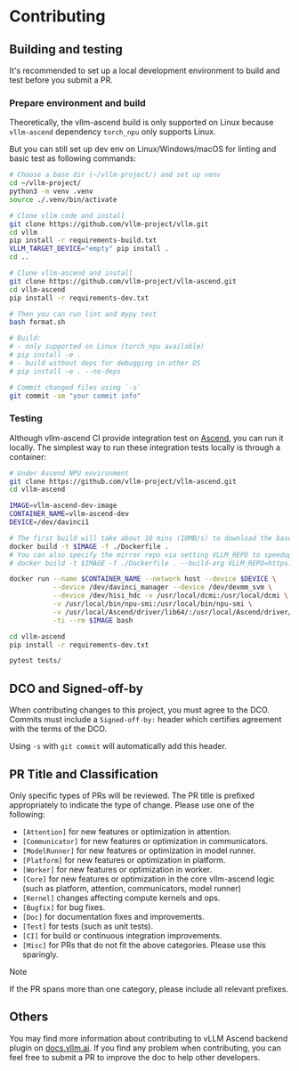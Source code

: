 # Contributing

## Building and testing
It's recommended to set up a local development environment to build and test
before you submit a PR.

### Prepare environment and build

Theoretically, the vllm-ascend build is only supported on Linux because
`vllm-ascend` dependency `torch_npu` only supports Linux.

But you can still set up dev env on Linux/Windows/macOS for linting and basic
test as following commands:

```bash
# Choose a base dir (~/vllm-project/) and set up venv
cd ~/vllm-project/
python3 -m venv .venv
source ./.venv/bin/activate

# Clone vllm code and install
git clone https://github.com/vllm-project/vllm.git
cd vllm
pip install -r requirements-build.txt
VLLM_TARGET_DEVICE="empty" pip install .
cd ..

# Clone vllm-ascend and install
git clone https://github.com/vllm-project/vllm-ascend.git
cd vllm-ascend
pip install -r requirements-dev.txt

# Then you can run lint and mypy test
bash format.sh

# Build:
# - only supported on Linux (torch_npu available)
# pip install -e .
# - build without deps for debugging in other OS
# pip install -e . --no-deps

# Commit changed files using `-s`
git commit -sm "your commit info"
```

### Testing

Although vllm-ascend CI provide integration test on [Ascend](https://github.com/vllm-project/vllm-ascend/blob/main/.github/workflows/vllm_ascend_test.yaml), you can run it
locally. The simplest way to run these integration tests locally is through a container:

```bash
# Under Ascend NPU environment
git clone https://github.com/vllm-project/vllm-ascend.git
cd vllm-ascend

IMAGE=vllm-ascend-dev-image
CONTAINER_NAME=vllm-ascend-dev
DEVICE=/dev/davinci1

# The first build will take about 10 mins (10MB/s) to download the base image and packages
docker build -t $IMAGE -f ./Dockerfile .
# You can also specify the mirror repo via setting VLLM_REPO to speedup
# docker build -t $IMAGE -f ./Dockerfile . --build-arg VLLM_REPO=https://gitee.com/mirrors/vllm

docker run --name $CONTAINER_NAME --network host --device $DEVICE \
           --device /dev/davinci_manager --device /dev/devmm_svm \
           --device /dev/hisi_hdc -v /usr/local/dcmi:/usr/local/dcmi \
           -v /usr/local/bin/npu-smi:/usr/local/bin/npu-smi \
           -v /usr/local/Ascend/driver/lib64/:/usr/local/Ascend/driver/lib64/ \
           -ti --rm $IMAGE bash

cd vllm-ascend
pip install -r requirements-dev.txt

pytest tests/
```

## DCO and Signed-off-by

When contributing changes to this project, you must agree to the DCO. Commits must include a `Signed-off-by:` header which certifies agreement with the terms of the DCO.

Using `-s` with `git commit` will automatically add this header.

## PR Title and Classification

Only specific types of PRs will be reviewed. The PR title is prefixed appropriately to indicate the type of change. Please use one of the following:

- `[Attention]` for new features or optimization in attention.
- `[Communicator]` for new features or optimization in communicators.
- `[ModelRunner]` for new features or optimization in model runner.
- `[Platform]` for new features or optimization in platform.
- `[Worker]` for new features or optimization in worker.
- `[Core]` for new features or optimization  in the core vllm-ascend logic (such as platform, attention, communicators, model runner)
- `[Kernel]` changes affecting compute kernels and ops.
- `[Bugfix]` for bug fixes.
- `[Doc]` for documentation fixes and improvements.
- `[Test]` for tests (such as unit tests).
- `[CI]` for build or continuous integration improvements.
- `[Misc]` for PRs that do not fit the above categories. Please use this sparingly.

> [!NOTE]
> If the PR spans more than one category, please include all relevant prefixes.

## Others

You may find more information about contributing to vLLM Ascend backend plugin on [<u>docs.vllm.ai</u>](https://docs.vllm.ai/en/latest/contributing/overview.html).
If you find any problem when contributing, you can feel free to submit a PR to improve the doc to help other developers.
